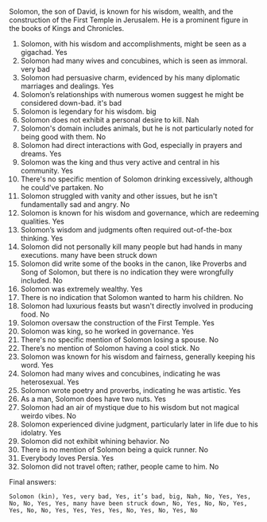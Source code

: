 Solomon, the son of David, is known for his wisdom, wealth, and the construction of the First Temple in Jerusalem. He is a prominent figure in the books of Kings and Chronicles.

1. Solomon, with his wisdom and accomplishments, might be seen as a gigachad. Yes
2. Solomon had many wives and concubines, which is seen as immoral. very bad
3. Solomon had persuasive charm, evidenced by his many diplomatic marriages and dealings. Yes
4. Solomon’s relationships with numerous women suggest he might be considered down-bad. it's bad
5. Solomon is legendary for his wisdom. big
6. Solomon does not exhibit a personal desire to kill. Nah
7. Solomon's domain includes animals, but he is not particularly noted for being good with them. No
8. Solomon had direct interactions with God, especially in prayers and dreams. Yes
9. Solomon was the king and thus very active and central in his community. Yes
10. There's no specific mention of Solomon drinking excessively, although he could've partaken. No
11. Solomon struggled with vanity and other issues, but he isn't fundamentally sad and angry. No
12. Solomon is known for his wisdom and governance, which are redeeming qualities. Yes
13. Solomon’s wisdom and judgments often required out-of-the-box thinking. Yes
14. Solomon did not personally kill many people but had hands in many executions. many have been struck down
15. Solomon did write some of the books in the canon, like Proverbs and Song of Solomon, but there is no indication they were wrongfully included. No
16. Solomon was extremely wealthy. Yes
17. There is no indication that Solomon wanted to harm his children. No
18. Solomon had luxurious feasts but wasn't directly involved in producing food. No
19. Solomon oversaw the construction of the First Temple. Yes
20. Solomon was king, so he worked in governance. Yes
21. There's no specific mention of Solomon losing a spouse. No
22. There’s no mention of Solomon having a cool stick. No
23. Solomon was known for his wisdom and fairness, generally keeping his word. Yes
24. Solomon had many wives and concubines, indicating he was heterosexual. Yes
25. Solomon wrote poetry and proverbs, indicating he was artistic. Yes
26. As a man, Solomon does have two nuts. Yes
27. Solomon had an air of mystique due to his wisdom but not magical weirdo vibes. No
28. Solomon experienced divine judgment, particularly later in life due to his idolatry. Yes
29. Solomon did not exhibit whining behavior. No
30. There is no mention of Solomon being a quick runner. No
31. Everybody loves Persia. Yes
32. Solomon did not travel often; rather, people came to him. No

Final answers:

```Solomon (kin), Yes, very bad, Yes, it’s bad, big, Nah, No, Yes, Yes, No, No, Yes, Yes, many have been struck down, No, Yes, No, No, Yes, Yes, No, No, Yes, Yes, Yes, Yes, No, Yes, No, Yes, No```